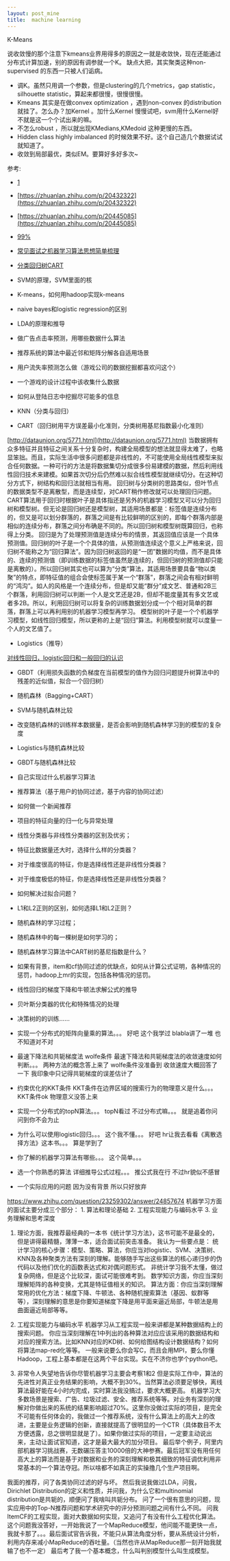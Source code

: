 ```yaml
---
layout: post_mine
title:  machine learning
---
```


K-Means

说收敛慢的那个注意下kmeans业界用得多的原因之一就是收敛快，现在还能通过分布式计算加速，别的原因有调参就一个K。
缺点大把，其实聚类这种non-supervised 的东西一只被人们诟病。

- 调K。虽然只用调一个参数，但是clustering的几个metrics，gap statistic，silhouette statistic，算起来都很慢，很慢很慢。
- Kmeans 其实是在做convex optimization ，遇到non-convex 的distribution 就挂了。怎么办？加Kernel 。加什么Kernel 慢慢试吧，svm用什么Kernel好不就是这一个个试出来的嘛。
- 不怎么robust ，所以就出现KMedians,KMedoid 这种更慢的东西。
- Hidden class highly imbalanced 的时候效果不好。这个自己造几个数据试试就知道了。
- 收敛到局部最优，类似EM。要算好多好多次~

参考:
- [1](https://www.zhihu.com/question/31296149)
- [https://zhuanlan.zhihu.com/p/20432322](https://zhuanlan.zhihu.com/p/20432322) 
- [https://zhuanlan.zhihu.com/p/20445085](https://zhuanlan.zhihu.com/p/20445085)
- [99%](http://blog.csdn.net/v_july_v/article/details/7382693)
- [常见面试之机器学习算法思想简单梳理](http://www.cnblogs.com/tornadomeet/p/3395593.html)
- [分类回归树CART](http://www.cnblogs.com/zhangchaoyang/articles/2709922.html)

- SVM的原理，SVM里面的核
- K-means，如何用hadoop实现k-means
- naive bayes和logistic regression的区别
- LDA的原理和推导
- 做广告点击率预测，用哪些数据什么算法
- 推荐系统的算法中最近邻和矩阵分解各自适用场景
- 用户流失率预测怎么做（游戏公司的数据挖掘都喜欢问这个）
- 一个游戏的设计过程中该收集什么数据
- 如何从登陆日志中挖掘尽可能多的信息

- KNN（分类与回归）
- CART（回归树用平方误差最小化准则，分类树用基尼指数最小化准则）

[http://dataunion.org/5771.html](http://dataunion.org/5771.html)
当数据拥有众多特征并且特征之间关系十分复杂时，构建全局模型的想法就显得太难了，也略显笨拙。而且，实际生活中很多问题都是非线性的，不可能使用全局线性模型来拟合任何数据。一种可行的方法是将数据集切分成很多份易建模的数据，然后利用线性回归技术来建模。如果首次切分后仍然难以拟合线性模型就继续切分。在这种切分方式下，树结构和回归法就相当有用。
回归树与分类树的思路类似，但叶节点的数据类型不是离散型，而是连续型，对CART稍作修改就可以处理回归问题。CART算法用于回归时根据叶子是具体指还是另外的机器学习模型又可以分为回归树和模型树。但无论是回归树还是模型树，其适用场景都是：标签值是连续分布的，但又是可以划分群落的，群落之间是有比较鲜明的区别的，即每个群落内部是相似的连续分布，群落之间分布确是不同的。所以回归树和模型树既算回归，也称得上分类。
回归是为了处理预测值是连续分布的情景，其返回值应该是一个具体预测值。回归树的叶子是一个个具体的值，从预测值连续这个意义上严格来说，回归树不能称之为“回归算法”。因为回归树返回的是“一团”数据的均值，而不是具体的、连续的预测值（即训练数据的标签值虽然是连续的，但回归树的预测值却只能是离散的）。所以回归树其实也可以算为“分类”算法，其适用场景要具备“物以类聚”的特点，即特征值的组合会使标签属于某一个“群落”，群落之间会有相对鲜明的“鸿沟”。如人的风格是一个连续分布，但是却又能“群分”成文艺、普通和2B三个群落，利用回归树可以判断一个人是文艺还是2B，但却不能度量其有多文艺或者多2B。所以，利用回归树可以将复杂的训练数据划分成一个个相对简单的群落，群落上可以再利用别的机器学习模型再学习。 
模型树的叶子是一个个机器学习模型，如线性回归模型，所以更称的上是“回归”算法。利用模型树就可以度量一个人的文艺值了。

- Logistics（推导）

[对线性回归，logistic回归和一般回归的认识](http://www.cnblogs.com/jerrylead/archive/2011/03/05/1971867.html)

- GBDT（利用损失函数的负梯度在当前模型的值作为回归问题提升树算法中的残差的近似值，拟合一个回归树）
- 随机森林（Bagging+CART）
- SVM与随机森林比较
- 改变随机森林的训练样本数据量，是否会影响到随机森林学习到的模型的复杂度
- Logistics与随机森林比较
- GBDT与随机森林比较
- 自己实现过什么机器学习算法
- 推荐算法（基于用户的协同过滤，基于内容的协同过滤）
- 如何做一个新闻推荐

- 项目的特征向量的归一化与异常处理
- 线性分类器与非线性分类器的区别及优劣；
- 特征比数据量还大时，选择什么样的分类器？
- 对于维度很高的特征，你是选择线性还是非线性分类器？
- 对于维度极低的特征，你是选择线性还是非线性分类器？
- 如何解决过拟合问题？
- L1和L2正则的区别，如何选择L1和L2正则？
- 随机森林的学习过程；
- 随机森林中的每一棵树是如何学习的；
- 随机森林学习算法中CART树的基尼指数是什么？

- 如果有背景，item和cf协同过滤的优缺点，如何从计算公式证明，各种情况的惩罚，hadoop上mr的实现，包括各种情况的惩罚。
- 线性回归的梯度下降和牛顿法求解公式的推导
- 贝叶斯分类器的优化和特殊情况的处理
- 决策树的的训练……

- 实现一个分布式的矩阵向量乘的算法。。。
好吧 这个我学过 blabla讲了一堆 也不知道对不对 
- 最速下降法和共轭梯度法 wolfe条件 最速下降法和共轭梯度法的收敛速度如何判断。。。
两种方法的概念答上来了 wolfe条件没准备到 收敛速度大概回答了一下 我印象中只记得共轭梯度的误差估计了 
- 约束优化的KKT条件 KKT条件在边界区域的搜索行为的物理意义是什么。。。
KKT条件ok 物理意义没答上来 
- 实现一个分布式的topN算法。。。
topN看过 不过分布式嘛。。。 就是追着你问 问到你不会为止
- 为什么可以使用logistic回归。。。
这个我不懂。。。 好吧 hr让我去看看《离散选择方法》这本书。。。 算是学到了
- 你了解的机器学习算法有哪些。。。
这个简单。。。
- 选一个你熟悉的算法 详细推导公式过程。。。
推公式我在行 不过hr貌似不感冒 
- 一个实际应用的问题 因为没有背景 所以只好放弃

https://www.zhihu.com/question/23259302/answer/24857674
机器学习方面的面试主要分成三个部分： 1. 算法和理论基础 2. 工程实现能力与编码水平 3. 业务理解和思考深度 

1. 理论方面，我推荐最经典的一本书《统计学习方法》，这书可能不是最全的，但是讲得最精髓，薄薄一本，适合面试前突击准备。 我认为一些要点是： 统计学习的核心步骤：模型、策略、算法，你应当对logistic、SVM、决策树、KNN及各种聚类方法有深刻的理解。能够随手写出这些算法的核心递归步的伪代码以及他们优化的函数表达式和对偶问题形式。 非统计学习我不太懂，做过复杂网络，但是这个比较深，面试可能很难考到。 数学知识方面，你应当深刻理解矩阵的各种变换，尤其是特征值相关的知识。 算法方面：你应当深刻理解常用的优化方法：梯度下降、牛顿法、各种随机搜索算法（基因、蚁群等等），深刻理解的意思是你要知道梯度下降是用平面来逼近局部，牛顿法是用曲面逼近局部等等。 

2. 工程实现能力与编码水平 机器学习从工程实现一般来讲都是某种数据结构上的搜索问题。 你应当深刻理解在1中列出的各种算法对应应该采用的数据结构和对应的搜索方法。比如KNN对应的KD树、如何给图结构设计数据结构？如何将算法map-red化等等。 一般来说要么你会写C，而且会用MPI，要么你懂Hadoop，工程上基本都是在这两个平台实现。实在不济你也学个python吧。 

3. 非常令人失望地告诉你尽管机器学习主要会考察1和2 但是实际工作中，算法的先进性对真正业务结果的影响，大概不到30%。当然算法必须要足够快，离线算法最好能在4小时内完成，实时算法我没搞过，要求大概更高。 机器学习大多数场景是搜索、广告、垃圾过滤、安全、推荐系统等等。对业务有深刻的理解对你做出来的系统的结果影响超过70%。这里你没做过实际的项目，是完全不可能有任何体会的，我做过一个推荐系统，没有什么算法上的高大上的改进，主要是业务逻辑的创新，直接就提高了很明显的一个CTR（具体数目不太方便透露，总之很明显就是了）。如果你做过实际的项目，一定要主动说出来，主动让面试官知道，这才是最大最大的加分项目。 最后举个例子，阿里内部机器学习挑战赛，无数碾压答主10000倍的大神参赛。最后冠军没有用任何高大上的算法而是基于对数据和业务的深刻理解和极其细致的特征调优利用非常基本的一个算法夺冠。所以啥都不如真正的实操撸几个生产项目啊。


我面的推荐，问了各类协同过滤的好与坏。
然后我说我做过LDA，问我，Dirichlet Distribution的定义和性质，并问我，为什么它和multinomial distribution是共轭的，顺便问了我啥叫共轭分布。
问了一个很有意思的问题，现实应用中的Top-N推荐问题和学术研究中的评分预测问题之间有什么不同。
问我ItemCF的工程实现，面对大数据如何实现，又追问了有没有什么工程优化算法。这个问题我没答好，一开始我说了一个MapReduce模型，他问能不能更快一点，我就卡那了。。。最后面试官告诉我，不能只从算法角度分析，要从系统设计分析，利用内存来减小MapReduce的吞吐量。（当然也许从MapReduce那一刻开始我就输了也不一定）
最后考了我一个基本概念，什么叫判别模型什么叫生成模型。
